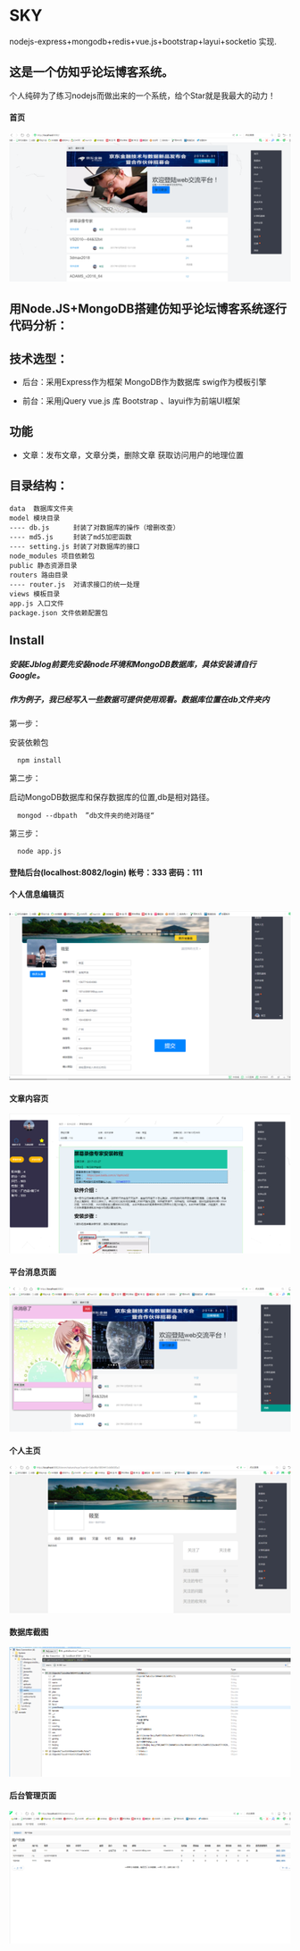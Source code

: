 # SKY
nodejs-express+mongodb+redis+vue.js+bootstrap+layui+socketio 实现.



## 这是一个仿知乎论坛博客系统。

个人纯碎为了练习nodejs而做出来的一个系统，给个Star就是我最大的动力！


#### 首页

![](https://raw.githubusercontent.com/huanghzimj/Blog/master/demo/ford-img/index.png)





## 用Node.JS+MongoDB搭建仿知乎论坛博客系统逐行代码分析：


## 技术选型：

* 后台：采用Express作为框架 MongoDB作为数据库 swig作为模板引擎  

* 前台：采用jQuery vue.js 库 Bootstrap 、layui作为前端UI框架
 
## 功能

* 文章：发布文章，文章分类，删除文章 获取访问用户的地理位置

## 目录结构：

```
data  数据库文件夹
model 模块目录
---- db.js      封装了对数据库的操作（增删改查）
---- md5.js     封装了md5加密函数
---- setting.js 封装了对数据库的接口
node_modules 项目依赖包
public 静态资源目录
routers 路由目录
---- router.js  对请求接口的统一处理
views 模板目录
app.js 入口文件
package.json 文件依赖配置包
```

## Install

##### 安装EJblog前要先安装node环境和MongoDB数据库，具体安装请自行Google。

##### 作为例子，我已经写入一些数据可提供使用观看。数据库位置在db文件夹内

第一步：

安装依赖包

```
  npm install
```

第二步：

启动MongoDB数据库和保存数据库的位置,db是相对路径。
```
  mongod --dbpath  ”db文件夹的绝对路径“
```

第三步：

```
  node app.js
```
#### 登陆后台(localhost:8082/login) 帐号：333 密码：111



#### 个人信息编辑页

![](https://raw.githubusercontent.com/huanghzimj/Blog/master/demo/ford-img/jianli.png)

#### 文章内容页

![](https://raw.githubusercontent.com/huanghzimj/Blog/master/demo/ford-img/neirong.png)

#### 平台消息页面

![](https://raw.githubusercontent.com/huanghzimj/Blog/master/demo/ford-img/message.png)

#### 个人主页

![](https://raw.githubusercontent.com/huanghzimj/Blog/master/demo/ford-img/zhuye.png)


#### 数据库截图

![](https://raw.githubusercontent.com/huanghzimj/Blog/master/demo/ford-img/sql.png)

#### 后台管理页面

![](https://raw.githubusercontent.com/huanghzimj/Blog/master/demo/ford-img/admin.png)
